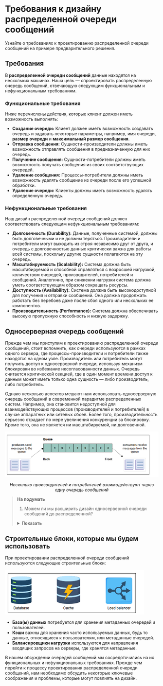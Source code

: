 
# Требования к дизайну распределенной очереди сообщений

Узнайте о требованиях к проектированию распределенной очереди сообщений на примере предварительного решения.

## Требования

В **распределенной очереди сообщений** данные находятся на нескольких машинах. Наша цель — спроектировать распределенную очередь сообщений, отвечающую следующим функциональным и нефункциональным требованиям.

### Функциональные требования

Ниже перечислены действия, которые клиент должен иметь возможность выполнять:

*   **Создание очереди:** Клиент должен иметь возможность создавать очередь и задавать некоторые параметры, например, имя очереди, **размер очереди** и **максимальный размер сообщения**.
*   **Отправка сообщения:** Сущности-производители должны иметь возможность отправлять сообщения в предназначенную для них очередь.
*   **Получение сообщения:** Сущности-потребители должны иметь возможность получать сообщения из своих соответствующих очередей.
*   **Удаление сообщения:** Процессы-потребители должны иметь возможность удалять сообщение из очереди после его успешной обработки.
*   **Удаление очереди:** Клиенты должны иметь возможность удалять определенную очередь.

### Нефункциональные требования

Наш дизайн распределенной очереди сообщений должен соответствовать следующим нефункциональным требованиям:

*   **Долговечность (Durability):** Данные, полученные системой, должны быть долговечными и не должны теряться. Производители и потребители могут выходить из строя независимо друг от друга, и очередь с долговечностью данных критически важна для работы всей системы, поскольку другие сущности полагаются на эту очередь.
*   **Масштабируемость (Scalability):** Система должна быть масштабируемой и способной справляться с возросшей нагрузкой, количеством очередей, производителей, потребителей и сообщений. Аналогично, при снижении нагрузки система должна уметь соответствующим образом сокращать ресурсы.
*   **Доступность (Availability):** Система должна быть высокодоступной для получения и отправки сообщений. Она должна продолжать работать без перебоев даже после сбоя одного или нескольких ее компонентов.
*   **Производительность (Performance):** Система должна обеспечивать высокую пропускную способность и низкую задержку.

## Односерверная очередь сообщений

Прежде чем мы приступим к проектированию распределенной очереди сообщений, стоит вспомнить, как очереди используются в рамках одного сервера, где процессы-производители и потребители также находятся на одном узле. Производитель или потребитель могут получить доступ к односерверной очереди, используя механизм блокировки во избежание несогласованности данных. Очередь считается критической секцией, где в один момент времени доступ к данным может иметь только одна сущность — либо производитель, либо потребитель.

Однако несколько аспектов мешают нам использовать односерверную очередь сообщений в современной парадигме распределенных систем. Например, она становится недоступной для взаимодействующих процессов (производителей и потребителей) в случае аппаратных или сетевых сбоев. Более того, производительность серьезно страдает по мере увеличения конкуренции за блокировку. Кроме того, она не является ни масштабируемой, ни долговечной.

![img_1.png](img_1.png)

*<p align="center">Несколько производителей и потребителей взаимодействуют через одну очередь сообщений</p>*

> **На подумать**
>
> 1. Можем ли мы расширить дизайн односерверной очереди сообщений до распределенной?
> <details>
>  <summary><b>Показать</b></summary>
> Очередь обмена сообщениями на одном сервере имеет следующие недостатки:
>
> Высокая задержка: как и в случае с очередью обмена сообщениями на одном сервере, производитель или потребитель блокирует доступ к очереди. Таким образом, этот механизм становится узким местом, когда многие процессы пытаются получить доступ к очереди. Это увеличивает задержку службы.
>
> Низкая доступность: из-за отсутствия репликации очереди обмена сообщениями процесс-производитель и процесс-потребитель могут не иметь доступа к очереди в случае сбоя. Это снижает доступность и надежность системы.
>
> Недостаток надежности: Из-за отсутствия репликации данные в очереди могут быть потеряны в случае сбоя системы.
>
> Масштабируемость: Очередь обмена сообщениями на одном сервере может обрабатывать ограниченное количество сообщений, отправителей и потребителей. Поэтому она не масштабируема.
>
> Чтобы расширить структуру очереди обмена сообщениями с одним сервером до распределенной очереди обмена сообщениями, нам необходимо приложить значительные усилия для устранения недостатков, описанных выше.
>  </details>

## Строительные блоки, которые мы будем использовать

При проектировании распределенной очереди сообщений используются следующие строительные блоки:

![img_2.png](img_2.png)

*   **База(ы) данных** потребуется для хранения метаданных очередей и пользователей.
*   **Кэши** важны для хранения часто используемых данных, будь то данные, относящиеся к пользователям, или метаданные очередей.
*   **Балансировщики нагрузки** используются для направления входящих запросов на серверы, где хранятся метаданные.

В нашем обсуждении очередей сообщений мы сосредоточились на их функциональных и нефункциональных требованиях. Прежде чем перейти к процессу проектирования распределенной очереди сообщений, нам необходимо обсудить некоторые ключевые соображения и проблемы, которые могут повлиять на дизайн.